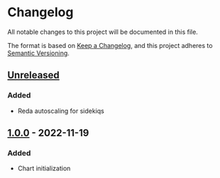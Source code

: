 # Changelog
All notable changes to this project will be documented in this file.

The format is based on [Keep a Changelog](https://keepachangelog.com/en/1.0.0/),
and this project adheres to [Semantic Versioning](https://semver.org/spec/v2.0.0.html).

## [Unreleased]

### Added
- Reda autoscaling for sidekiqs

## [1.0.0] - 2022-11-19
### Added
- Chart initialization

[1.0.0]: https://github.com/rivals-space/helm-chart/releases/tag/1.0.0
[Unreleased]: https://github.com/rivals-space/helm-chart/compare/main...develop
